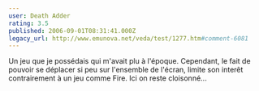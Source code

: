 ```yaml
---
user: Death Adder
rating: 3.5
published: 2006-09-01T08:31:41.000Z
legacy_url: http://www.emunova.net/veda/test/1277.htm#comment-6081
---
```

Un jeu que je possédais qui m'avait plu à l'époque. Cependant, le fait de pouvoir se déplacer si peu sur l'ensemble de l'écran, limite son interêt contrairement à un jeu comme Fire. Ici on reste cloisonné...